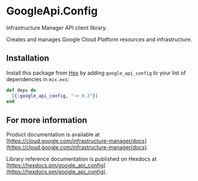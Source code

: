 # GoogleApi.Config

Infrastructure Manager API client library.

Creates and manages Google Cloud Platform resources and infrastructure.

## Installation

Install this package from [Hex](https://hex.pm) by adding
`google_api_config` to your list of dependencies in `mix.exs`:

```elixir
def deps do
  [{:google_api_config, "~> 0.2"}]
end
```

## For more information

Product documentation is available at [https://cloud.google.com/infrastructure-manager/docs](https://cloud.google.com/infrastructure-manager/docs).

Library reference documentation is published on Hexdocs at
[https://hexdocs.pm/google_api_config](https://hexdocs.pm/google_api_config).
